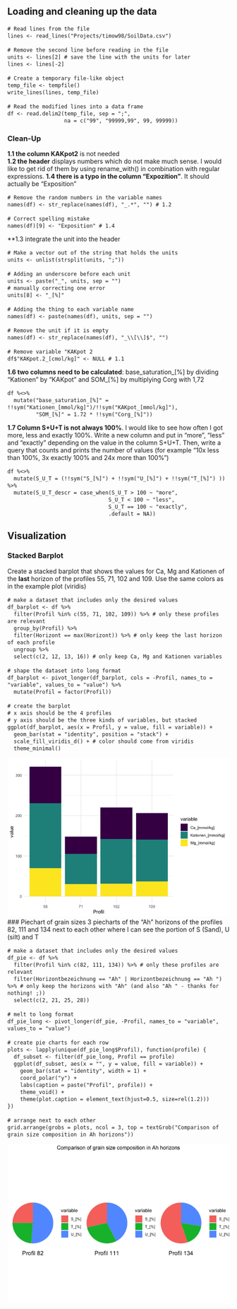 ## Loading and cleaning up the data

    # Read lines from the file
    lines <- read_lines("Projects/timow98/SoilData.csv")

    # Remove the second line before reading in the file
    units <- lines[2] # save the line with the units for later
    lines <- lines[-2]

    # Create a temporary file-like object
    temp_file <- tempfile()
    write_lines(lines, temp_file)

    # Read the modified lines into a data frame
    df <- read.delim2(temp_file, sep = ";", 
                      na = c("99", "99999,99", 99, 99999))

### Clean-Up

**1.1 the column KAKpot2** is not needed  
**1.2 the header** displays numbers which do not make much sense. I
would like to get rid of them by using rename\_with() in combination
with regular expressions. **1.4 there is a typo in the column
“Expozition”**. It should actually be “Exposition”

    # Remove the random numbers in the variable names
    names(df) <- str_replace(names(df), "_.*", "") # 1.2

    # Correct spelling mistake 
    names(df)[9] <- "Exposition" # 1.4

\*\*1.3 integrate the unit into the header

    # Make a vector out of the string that holds the units
    units <- unlist(strsplit(units, ";"))

    # Adding an underscore before each unit
    units <- paste("_", units, sep = "")
    # manually correcting one error
    units[8] <- "_[%]"

    # Adding the thing to each variable name
    names(df) <- paste(names(df), units, sep = "")

    # Remove the unit if it is empty
    names(df) <- str_replace(names(df), "_\\[\\]$", "")

    # Remove variable "KAKpot 2
    df$"KAKpot.2_[cmol/kg]" <- NULL # 1.1

**1.6 two columns need to be calculated**: base\_saturation\_\[%\] by
dividing “Kationen” by “KAKpot” and SOM\_\[%\] by multiplying Corg with
1,72

    df %<>%
      mutate("base_saturation_[%]" = !!sym("Kationen_[mmol/kg]")/!!sym("KAKpot_[mmol/kg]"),
             "SOM_[%]" = 1.72 * !!sym("Corg_[%]"))

**1.7 Column S+U+T is not always 100%**. I would like to see how often I
got more, less and exactly 100%. Write a new column and put in “more”,
“less” and “exactly” depending on the value in the column S+U+T. Then,
write a query that counts and prints the number of values (for example
“10x less than 100%, 3x exactly 100% and 24x more than 100%”)

    df %<>%
      mutate(S_U_T = (!!sym("S_[%]") + !!sym("U_[%]") + !!sym("T_[%]") )) %>%
      mutate(S_U_T_descr = case_when(S_U_T > 100 ~ "more",
                                    S_U_T < 100 ~ "less", 
                                    S_U_T == 100 ~ "exactly",
                                    .default = NA))

## Visualization

### Stacked Barplot

Create a stacked barplot that shows the values for Ca, Mg and Kationen
of the **last** horizon of the profiles 55, 71, 102 and 109. Use the
same colors as in the example plot (viridis)

    # make a dataset that includes only the desired values
    df_barplot <- df %>%
      filter(Profil %in% c(55, 71, 102, 109)) %>% # only these profiles are relevant
      group_by(Profil) %>%
      filter(Horizont == max(Horizont)) %>% # only keep the last horizon of each profile
      ungroup %>%
      select(c(2, 12, 13, 16)) # only keep Ca, Mg and Kationen variables

    # shape the dataset into long format
    df_barplot <- pivot_longer(df_barplot, cols = -Profil, names_to = "variable", values_to = "value") %>%
      mutate(Profil = factor(Profil))

    # create the barplot
    # x axis should be the 4 profiles
    # y axis should be the three kinds of variables, but stacked 
    ggplot(df_barplot, aes(x = Profil, y = value, fill = variable)) +
      geom_bar(stat = "identity", position = "stack") + 
      scale_fill_viridis_d() + # color should come from viridis
      theme_minimal()

![](elbue_files/figure-markdown_strict/unnamed-chunk-6-1.png) \###
Piechart of grain sizes 3 piecharts of the “Ah” horizons of the profiles
82, 111 and 134 next to each other where I can see the portion of S
(Sand), U (silt) and T

    # make a dataset that includes only the desired values
    df_pie <- df %>%
      filter(Profil %in% c(82, 111, 134)) %>% # only these profiles are relevant
      filter(Horizontbezeichnung == "Ah" | Horizontbezeichnung == "Ah ") %>% # only keep the horizons with "Ah" (and also "Ah " - thanks for nothing! ;))
      select(c(2, 21, 25, 28))

    # melt to long format
    df_pie_long <- pivot_longer(df_pie, -Profil, names_to = "variable", values_to = "value")

    # create pie charts for each row
    plots <- lapply(unique(df_pie_long$Profil), function(profile) {
      df_subset <- filter(df_pie_long, Profil == profile)
      ggplot(df_subset, aes(x = "", y = value, fill = variable)) +
        geom_bar(stat = "identity", width = 1) +
        coord_polar("y") +
        labs(caption = paste("Profil", profile)) +
        theme_void() +
        theme(plot.caption = element_text(hjust=0.5, size=rel(1.2)))
    })

    # arrange next to each other
    grid.arrange(grobs = plots, ncol = 3, top = textGrob("Comparison of grain size composition in Ah horizons"))

![](elbue_files/figure-markdown_strict/unnamed-chunk-7-1.png)
